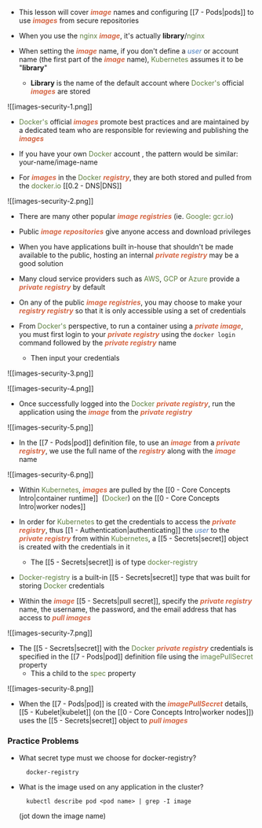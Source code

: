 - This lesson will cover <b><i><span style="color:#d46644">image</span></i></b> names and configuring [[7 - Pods|pods]] to use <b><i><span style="color:#d46644">images</span></i></b> from secure repositories

- When you use the <span style="color:#5c7e3e">nginx</span> <b><i><span style="color:#d46644">image</span></i></b>, it's actually **library**/<span style="color:#5c7e3e">nginx</span>

- When setting the <b><i><span style="color:#d46644">image</span></i></b> name, if you don't define a <i><span style="color:#477bbe">user</span></i> or account name (the first part of the <b><i><span style="color:#d46644">image</span></i></b> name), <span style="color:#5c7e3e">Kubernetes</span> assumes it to be "**library**"
	- **Library** is the name of the default account where <span style="color:#5c7e3e">Docker's</span> official <b><i><span style="color:#d46644">images</span></i></b> are stored

![[images-security-1.png]]

- <span style="color:#5c7e3e">Docker's</span> official <b><i><span style="color:#d46644">images</span></i></b> promote best practices and are maintained by a dedicated team who are responsible for reviewing and publishing the <b><i><span style="color:#d46644">images</span></i></b>

- If you have your own <span style="color:#5c7e3e">Docker</span> account , the pattern would be similar: your-name/image-name

- For <b><i><span style="color:#d46644">images</span></i></b> in the <span style="color:#5c7e3e">Docker</span> <b><i><span style="color:#d46644">registry</span></i></b>, they are both stored and pulled from the <span style="color:#5c7e3e">docker.io</span> [[0.2 - DNS|DNS]]

![[images-security-2.png]]

- There are many other popular <b><i><span style="color:#d46644">image registries</span></i></b> (ie. <span style="color:#5c7e3e">Google</span>: <span style="color:#5c7e3e">gcr.io</span>)

- Public <b><i><span style="color:#d46644">image repositories</span></i></b> give anyone access and download privileges

- When you have applications built in-house that shouldn't be made available to the public, hosting an internal <b><i><span style="color:#d46644">private registry</span></i></b> may be a good solution

- Many cloud service providers such as <span style="color:#5c7e3e">AWS</span>, <span style="color:#5c7e3e">GCP</span> or <span style="color:#5c7e3e">Azure</span> provide a <b><i><span style="color:#d46644">private registry</span></i></b> by default

- On any of the public <b><i><span style="color:#d46644">image registries</span></i></b>, you may choose to make your <b><i><span style="color:#d46644">registry registry</span></i></b> so that it is only accessible using a set of credentials

- From <span style="color:#5c7e3e">Docker's</span> perspective, to run a container using a <b><i><span style="color:#d46644">private image</span></i></b>, you must first login to your <b><i><span style="color:#d46644">private registry</span></i></b> using the `docker login` command followed by the <b><i><span style="color:#d46644">private registry</span></i></b> name
	- Then input your credentials

![[images-security-3.png]]

![[images-security-4.png]]

- Once successfully logged into the <span style="color:#5c7e3e">Docker</span> <b><i><span style="color:#d46644">private registry</span></i></b>, run the application using the <b><i><span style="color:#d46644">image</span></i></b> from the <b><i><span style="color:#d46644">private registry</span></i></b>

![[images-security-5.png]]

- In the [[7 - Pods|pod]] definition file, to use an <b><i><span style="color:#d46644">image</span></i></b> from a <b><i><span style="color:#d46644">private registry</span></i></b>, we use the full name of the <b><i><span style="color:#d46644">registry</span></i></b> along with the <b><i><span style="color:#d46644">image</span></i></b> name

![[images-security-6.png]]

- Within <span style="color:#5c7e3e">Kubernetes</span>, <b><i><span style="color:#d46644">images</span></i></b> are pulled by the [[0 - Core Concepts Intro|container runtime]]  (<span style="color:#5c7e3e">Docker</span>) on the [[0 - Core Concepts Intro|worker nodes]]

- In order for <span style="color:#5c7e3e">Kubernetes</span> to get the credentials to access the <b><i><span style="color:#d46644">private registry</span></i></b>, thus [[1 - Authentication|authenticating]] the <i><span style="color:#477bbe">user</span></i> to the <b><i><span style="color:#d46644">private registry</span></i></b> from within <span style="color:#5c7e3e">Kubernetes</span>, a [[5 - Secrets|secret]] object is created with the credentials in it
	- The [[5 - Secrets|secret]] is of type <span style="color:#5c7e3e">docker-registry</span>

- <span style="color:#5c7e3e">Docker-registry</span> is a built-in [[5 - Secrets|secret]] type that was built for storing <span style="color:#5c7e3e">Docker</span> credentials

- Within the <b><i><span style="color:#d46644">image</span></i></b> [[5 - Secrets|pull secret]], specify the <b><i><span style="color:#d46644">private registry</span></i></b> name, the username, the password, and the email address that has access to <b><i><span style="color:#d46644">pull images</span></i></b>

![[images-security-7.png]]

- The [[5 - Secrets|secret]] with the <span style="color:#5c7e3e">Docker</span> <b><i><span style="color:#d46644">private registry</span></i></b> credentials is specified in the [[7 - Pods|pod]] definition file using the <span style="color:#5c7e3e">imagePullSecret</span> property
	- This a child to the <span style="color:#5c7e3e">spec</span> property

![[images-security-8.png]]

- When the [[7 - Pods|pod]] is created with the <b><i><span style="color:#d46644">imagePullSecret</span></i></b> details, [[5 - Kubelet|kubelet]] (on the [[0 - Core Concepts Intro|worker nodes]]) uses the [[5 - Secrets|secret]] object to <b><i><span style="color:#d46644">pull images</span></i></b>

### Practice Problems

- What secret type must we choose for docker-registry?

		docker-registry

- What is the image used on any application in the cluster?

		kubectl describe pod <pod name> | grep -I image

	(jot down the image name)